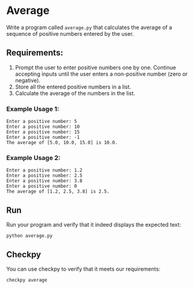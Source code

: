 # Average

Write a program called `average.py` that calculates the average of a sequence of positive numbers entered by the user.

## Requirements:

1. Prompt the user to enter positive numbers one by one. Continue accepting inputs until the user enters a non-positive number (zero or negative).
2. Store all the entered positive numbers in a list.
3. Calculate the average of the numbers in the list.

### Example Usage 1:

    Enter a positive number: 5
    Enter a positive number: 10
    Enter a positive number: 15
    Enter a positive number: -1
    The average of [5.0, 10.0, 15.0] is 10.0.

### Example Usage 2:

    Enter a positive number: 1.2
    Enter a positive number: 2.5
    Enter a positive number: 3.8
    Enter a positive number: 0
    The average of [1.2, 2.5, 3.8] is 2.5.

## Run

Run your program and verify that it indeed displays the expected text:

    python average.py

## Checkpy

You can use checkpy to verify that it meets our requirements:

    checkpy average
